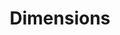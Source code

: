 ---
bigquery: https://console.cloud.google.com/bigquery?p=covid-19-dimensions-ai&page=table&d=data&t=publications
contributors: Digital Science, https://www.digital-science.com/
cost: Free for personal, non-commercial use.
description: Dimensions contains more than 100 million publications, ranging from
  articles published in scholarly journals, books and book chapters, to preprints
  and conference proceedings. All publications are contextualized with linked data
  sets, funding, publications, patents, clinical trials, and policy documents. You
  can also view associated categories, funders, institutions, and researcher profiles.
documentation: https://docs.dimensions.ai/bigquery/index.html
last_edit: 04/10/2022, 04:30:02
location: https://www.dimensions.ai/products/free/
maintained_by: Digital Science, https://www.digital-science.com/
schema_fields:
- repository_url
- end_date
- granted_year
- category_uoa
- research_orgs
- start_year
- address
- pages
- created_date
- foa_number
- altmetrics
- current_assignee
- expiration_year
- conditions
- open_access_categories
- jurisdiction
- acronym
- date_imported_gbq
- subtitles
- date_print
- doi
- inventor_names
- application_number
- brief_title
- mesh_headings
- cited_by_ids
- resulting_publication_doi
- publisher
- editors
- phase
- funding_usd
- email_address
- funding_amount
- categories
- linkout
- date_online
- category_rcdc
- links
- external_ids
- types
- category_hrcs_rac
- acknowledgements
- funder_countries
- funder_orgs
- resulting_publication_ids
- category_hrcs_hc
- original_assignee_orgs
- source_id
- pmcid
- expiration_date
- current_assignee_countries
- ipcr
- type
- funder_org_state_codes
- researcher_ids
- funder_org_countries
- pmid
- status
- established
- filing_date
- funding_jpy
- title
- repository_id
- associated_publication_arxiv_id
- funding_cny
- year
- relationships
- granted_date
- research_org_city_names
- mesh_terms
- registry
- filing_status
- citations_count
- concepts
- name
- id
- research_org_cities
- wikipedia_url
- research_org_state_codes
- original_abstract
- original_assignee
- end_year
- funding_aud
- original_assignee_countries
- publication_year
- priority_year
- volume
- metrics
- research_org_country_names
- date_modified
- research_org_countries
- priority_date
- organisation_details
- funder_org
- funding_gbp
- family_id
- book_series_title
- arxiv_id
- funder_org_acronyms
- reference_ids
- gender
- assignee_countries
- original_title
- family_count
- legal_events
- date_normal
- start_date
- assignee_orgs
- publication_ids
- open_access_categories_v2
- publication_date
- supporting_grant_ids
- kind
- funding_details
- acronyms
- proceedings_title
- abstract
- funding_cad
- category_hra
- issue
- category_sdg
- book_title
- family_members_ids
- category_icrp_ct
- associated_publication_pmid
- labels
- citation_string
- research_org_state_names
- isbn
- eisbn
- journal_lists
- funder_org_cities
- funding_chf
- associated_publication_id
- embargo_date
- associated_grant_ids
- category_bra
- repository_name
- authors
- license
- filing_year
- active_years
- description
- funding_currency
- date_inserted
- grant_number
- current_assignee_orgs
- date
- funding_nzd
- category_for
- funding_eur
- cpc
- interventions
- citations
- parent_id
- conference
- journal
- legal_status
- patent_ids
- investigators
- associated_publication_doi
- category_icrp_cso
- language
- aliases
- clinical_trial_ids
shortname: dimensions
tags:
- scholarly literature
- patents
- funding
- clinical trials
- academic profiles
terms_of_use: 'Use of both the Dimensions COVID-19 dataset and full Dimensions dataset
  are subject to the Dimensions Terms of use: https://www.dimensions.ai/policies-terms-legal '
title: Dimensions
uuid: dcff88bd-fe6b-4fdb-8159-809bf9d7bc1c
---